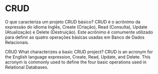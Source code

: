 # CRUD
O que caracteriza um projeto CRUD básico?
CRUD é o acrônimo da expressão do idioma Inglês, Create (Criação), Read (Consulta), Update (Atualização) e Delete (Destruição). Este acrônimo é comumente utilizado para definir as quatro operações básicas usadas em Banco de Dados Relacionais.

CRUD
What characterizes a basic CRUD project? CRUD is an acronym for the English language expression, Create, Read, Update, and Delete. This acronym is commonly used to define the four basic operations used in Relational Databases.
